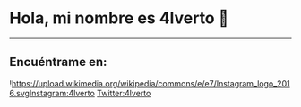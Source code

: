 # Hola, mi nombre es 4lverto 👋
___
## Encuéntrame en:
!<https://upload.wikimedia.org/wikipedia/commons/e/e7/Instagram_logo_2016.svg>[Instagram:4lverto](https://www.instagram.com/4lverto)
[Twitter:4lverto](https://twitter.com/4lverto)
